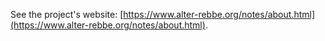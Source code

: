 See the project's website: [https://www.alter-rebbe.org/notes/about.html](https://www.alter-rebbe.org/notes/about.html).
